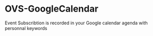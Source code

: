 # OVS-GoogleCalendar
Event Subscribtion is recorded in your Google  calendar agenda with personnal keywords
